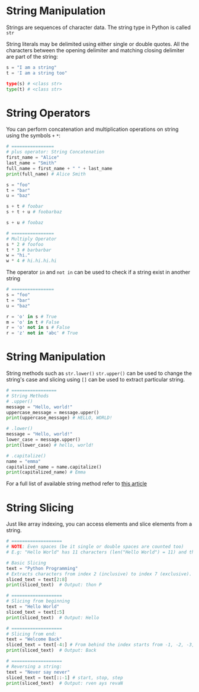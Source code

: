 # String Manipulation

Strings are sequences of character data. The string type in Python is called `str`

String literals may be delimited using either single or double quotes. All the characters between the opening delimiter and matching closing delimiter are part of the string:

```python
s = "I am a string"
t = 'I am a string too"

type(s) # <class str>
type(t) # <class str>
```

# String Operators

You can perform concatenation and multiplication operations on string using the symbols `+` `*`:

```python
# ================
# plus operator: String Concatenation
first_name = "Alice"
last_name = "Smith"
full_name = first_name + " " + last_name
print(full_name) # Alice Smith

s = "foo"
t = "bar"
u = "baz"

s + t # foobar
s + t + u # foobarbaz

s + u # foobaz

# ================
# Multiply Operator
s * 2 # foofoo
t * 3 # barbarbar
w = "hi."
w * 4 # hi.hi.hi.hi
```

The operator `in` and `not in` can be used to check if a string exist in another string

```python
# ================
s = "foo"
t = "bar"
u = "baz"

r = 'o' in s # True
m = 'o' in t # False
r = 'o' not in s # False
r = 'z' not in 'abc' # True
```

# String Manipulation

String methods such as `str.lower()` `str.upper()` can be used to change the string's case and slicing using `[]` can be used to extract particular string.

```python
# =================
# String Methods
# .upper()
message = "Hello, world!"
uppercase_message = message.upper()
print(uppercase_message) # HELLO, WORLD!

# .lower()
message = "Hello, world!"
lower_case = message.upper()
print(lower_case) # hello, world!

# .capitalize()
name = "emma"
capitalized_name = name.capitalize()
print(capitalized_name) # Emma
```

For a full list of available string method refer to [this article](https://www.programiz.com/python-programming/methods/string)

# String Slicing

Just like array indexing, you can access elements and slice elements from a string.

```python
# ===================
# NOTE: Even spaces (be it single or double spaces are counted too)
# E.g: "Hello World" has 11 characters (len("Hello World") = 11) and the index starts from 0 to 10

# Basic Slicing
text = "Python Programming"
# Extracts characters from index 2 (inclusive) to index 7 (exclusive).
sliced_text = text[2:8]
print(sliced_text)  # Output: thon P

# ===================
# Slicing from beginning
text = "Hello World"
sliced_text = text[:5]
print(sliced_text)  # Output: Hello

# ===================
# Slicing from end:
text = "Welcome Back"
sliced_text = text[-4:] # From behind the index starts from -1, -2, -3, ...
print(sliced_text)  # Output: Back

# ===================
# Reversing a string:
text = "Never say never"
sliced_text = text[::-1] # start, stop, step 
print(sliced_text)  # Output: rven ays revaN
```